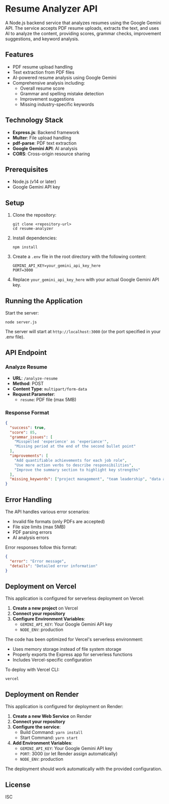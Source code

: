 # Resume Analyzer API

A Node.js backend service that analyzes resumes using the Google Gemini API. The service accepts PDF resume uploads, extracts the text, and uses AI to analyze the content, providing scores, grammar checks, improvement suggestions, and keyword analysis.

## Features

- PDF resume upload handling
- Text extraction from PDF files
- AI-powered resume analysis using Google Gemini
- Comprehensive analysis including:
  - Overall resume score
  - Grammar and spelling mistake detection
  - Improvement suggestions
  - Missing industry-specific keywords

## Technology Stack

- **Express.js**: Backend framework
- **Multer**: File upload handling
- **pdf-parse**: PDF text extraction
- **Google Gemini API**: AI analysis
- **CORS**: Cross-origin resource sharing

## Prerequisites

- Node.js (v14 or later)
- Google Gemini API key

## Setup

1. Clone the repository:

   ```
   git clone <repository-url>
   cd resume-analyzer
   ```

2. Install dependencies:

   ```
   npm install
   ```

3. Create a `.env` file in the root directory with the following content:

   ```
   GEMINI_API_KEY=your_gemini_api_key_here
   PORT=3000
   ```

4. Replace `your_gemini_api_key_here` with your actual Google Gemini API key.

## Running the Application

Start the server:

```
node server.js
```

The server will start at `http://localhost:3000` (or the port specified in your .env file).

## API Endpoint

### Analyze Resume

- **URL**: `/analyze-resume`
- **Method**: POST
- **Content Type**: `multipart/form-data`
- **Request Parameter**:
  - `resume`: PDF file (max 5MB)

### Response Format

```json
{
  "success": true,
  "score": 85,
  "grammar_issues": [
    "Misspelled 'experience' as 'experiance'",
    "Missing period at the end of the second bullet point"
  ],
  "improvements": [
    "Add quantifiable achievements for each job role",
    "Use more action verbs to describe responsibilities",
    "Improve the summary section to highlight key strengths"
  ],
  "missing_keywords": ["project management", "team leadership", "data analysis"]
}
```

## Error Handling

The API handles various error scenarios:

- Invalid file formats (only PDFs are accepted)
- File size limits (max 5MB)
- PDF parsing errors
- AI analysis errors

Error responses follow this format:

```json
{
  "error": "Error message",
  "details": "Detailed error information"
}
```

## Deployment on Vercel

This application is configured for serverless deployment on Vercel:

1. **Create a new project** on Vercel
2. **Connect your repository**
3. **Configure Environment Variables**:
   - `GEMINI_API_KEY`: Your Google Gemini API key
   - `NODE_ENV`: production

The code has been optimized for Vercel's serverless environment:

- Uses memory storage instead of file system storage
- Properly exports the Express app for serverless functions
- Includes Vercel-specific configuration

To deploy with Vercel CLI:

```
vercel
```

## Deployment on Render

This application is configured for deployment on Render:

1. **Create a new Web Service** on Render
2. **Connect your repository**
3. **Configure the service**:
   - Build Command: `yarn install`
   - Start Command: `yarn start`
4. **Add Environment Variables**:
   - `GEMINI_API_KEY`: Your Google Gemini API key
   - `PORT`: 3000 (or let Render assign automatically)
   - `NODE_ENV`: production

The deployment should work automatically with the provided configuration.

## License

ISC
